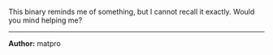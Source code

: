 This binary reminds me of something, but I cannot recall it exactly. Would you mind helping me?

---

**Author:** matpro

